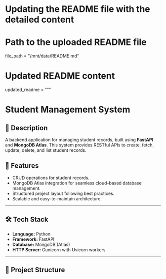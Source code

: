 # Updating the README file with the detailed content

# Path to the uploaded README file
file_path = "/mnt/data/README.md"

# Updated README content
updated_readme = """
# Student Management System

## 📜 Description
A backend application for managing student records, built using **FastAPI** and **MongoDB Atlas**. This system provides RESTful APIs to create, fetch, update, delete, and list student records.

## 🚀 Features
- CRUD operations for student records.
- MongoDB Atlas integration for seamless cloud-based database management.
- Structured project layout following best practices.
- Scalable and easy-to-maintain architecture.

---

## 🛠️ Tech Stack
- **Language:** Python
- **Framework:** FastAPI
- **Database:** MongoDB (Atlas)
- **HTTP Server:** Gunicorn with Uvicorn workers

---

## 📂 Project Structure
